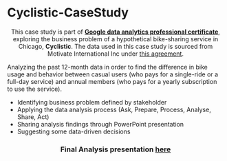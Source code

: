 # Cyclistic-CaseStudy


<center>This case study is part of <a href='https://www.coursera.org/account/accomplishments/professional-cert/ZL5LM69U7EM3'><b>Google data analytics professional certificate</b></a>, exploring the business problem of a hypothetical bike-sharing service in Chicago, <b>Cyclistic</b>. The data used in this case study is sourced from Motivate International Inc under <a href='https://ride.divvybikes.com/data-license-agreement'>this agreement</a>.</center>

Analyzing the past 12-month data in order to find the difference in bike usage and behavior between casual users (who pays for a single-ride or a full-day service) and annual members (who pays for a yearly subscription to use the service).

- Identifying business problem defined by stakeholder
- Applying the data analysis process (Ask, Prepare, Process, Analyse, Share, Act)
- Sharing analysis findings through PowerPoint presentation
- Suggesting some data-driven decisions

<h3><center>Final Analysis presentation <b><a href='https://github.com/Moustafa-AbdElKader/Cyclistic-CaseStudy_EDA/blob/main/Cylystic%20Case%20Study%20(Presentation).pdf'>here</a></b></center></h3>
